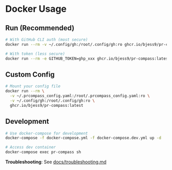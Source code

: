# Docker Usage

## Run (Recommended)

```bash
# With GitHub CLI auth (most secure)
docker run --rm -v ~/.config/gh:/root/.config/gh:ro ghcr.io/bjess9/pr-compass:latest

# With token (less secure)
docker run --rm -e GITHUB_TOKEN=ghp_xxx ghcr.io/bjess9/pr-compass:latest
```

## Custom Config

```bash
# Mount your config file
docker run --rm \
  -v ~/.prcompass_config.yaml:/root/.prcompass_config.yaml:ro \
  -v ~/.config/gh:/root/.config/gh:ro \
  ghcr.io/bjess9/pr-compass:latest
```

## Development

```bash
# Use docker-compose for development
docker-compose -f docker-compose.yml -f docker-compose.dev.yml up -d

# Access dev container
docker-compose exec pr-compass sh
```

**Troubleshooting**: See [docs/troubleshooting.md](docs/troubleshooting.md#docker-issues)
